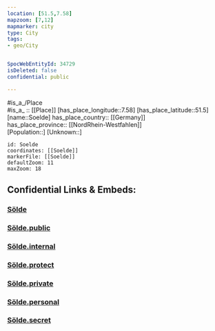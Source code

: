 ```yaml
---
location: [51.5,7.58] 
mapzoom: [7,12] 
mapmarker: city 
type: City
tags:
- geo/City


SpocWebEntityId: 34729
isDeleted: false
confidential: public

---
```

#is_a_/Place  
#is_a_ :: [[Place]] 
[has_place_longitude::7.58] 
[has_place_latitude::51.5] 
[name::Soelde] 
has_place_country:: [[Germany]]  
has_place_province:: [[NordRhein-Westfahlen]]  
[Population::] 
[Unknown::] 


```leaflet
id: Soelde
coordinates: [[Soelde]] 
markerFile: [[Soelde]] 
defaultZoom: 11 
maxZoom: 18
```


## Confidential Links & Embeds: 

### [Sölde](/_Standards/Earth/Continent/Europe/Europe~Central/Germany/Germany~West/Nordrhein-Westfalen/counties~NW/Dortmund/Sölde.md) 

### [Sölde.public](/_public/Earth/Continent/Europe/Europe~Central/Germany/Germany~West/Nordrhein-Westfalen/counties~NW/Dortmund/Sölde.public.md) 

### [Sölde.internal](/_internal/Earth/Continent/Europe/Europe~Central/Germany/Germany~West/Nordrhein-Westfalen/counties~NW/Dortmund/Sölde.internal.md) 

### [Sölde.protect](/_protect/Earth/Continent/Europe/Europe~Central/Germany/Germany~West/Nordrhein-Westfalen/counties~NW/Dortmund/Sölde.protect.md) 

### [Sölde.private](/_private/Earth/Continent/Europe/Europe~Central/Germany/Germany~West/Nordrhein-Westfalen/counties~NW/Dortmund/Sölde.private.md) 

### [Sölde.personal](/_personal/Earth/Continent/Europe/Europe~Central/Germany/Germany~West/Nordrhein-Westfalen/counties~NW/Dortmund/Sölde.personal.md) 

### [Sölde.secret](/_secret/Earth/Continent/Europe/Europe~Central/Germany/Germany~West/Nordrhein-Westfalen/counties~NW/Dortmund/Sölde.secret.md)

